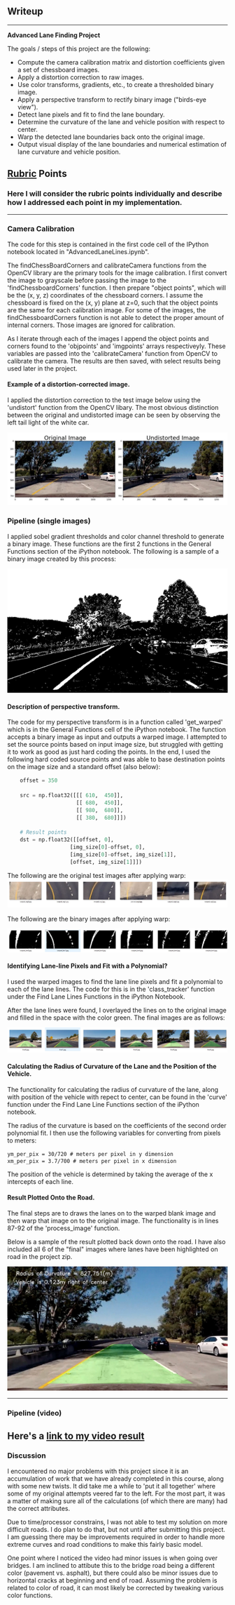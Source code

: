 ## Writeup

---

**Advanced Lane Finding Project**

The goals / steps of this project are the following:

* Compute the camera calibration matrix and distortion coefficients given a set of chessboard images.
* Apply a distortion correction to raw images.
* Use color transforms, gradients, etc., to create a thresholded binary image.
* Apply a perspective transform to rectify binary image ("birds-eye view").
* Detect lane pixels and fit to find the lane boundary.
* Determine the curvature of the lane and vehicle position with respect to center.
* Warp the detected lane boundaries back onto the original image.
* Output visual display of the lane boundaries and numerical estimation of lane curvature and vehicle position.

[//]: # (Image References)

[image1]: undistort.jpg "Undistorted"
[image2]: warped_binary.jpg "Warped Binary Image"
[image3]: binary.jpg "Binary Example"
[image4]: warped_reg.jpg "Warp Original Example"
[image5]: final.jpg "Final Image"
[image6]: final4.jpg "Final Output"
[video1]: output1_tracked.mp4 "Video"

## [Rubric](https://review.udacity.com/#!/rubrics/571/view) Points

### Here I will consider the rubric points individually and describe how I addressed each point in my implementation.  

---


### Camera Calibration

The code for this step is contained in the first code cell of the IPython notebook located in "AdvancedLaneLines.ipynb".  

The findChessBoardCorners and calibrateCamera functions from the OpenCV library are the primary tools for the image calibration. I first convert the image to grayscale before passing the image to the 'findChessboardCorners' function.  I then prepare "object points", which will be the (x, y, z) coordinates of the chessboard corners. I assume the chessboard is fixed on the (x, y) plane at z=0, such that the object points are the same for each calibration image.  For some of the images, the findChessboardCorners function is not able to detect the proper amount of internal corners. Those images are ignored for calibration.  

As I iterate through each of the images I append the object points and corners found to the 'objpoints' and 'imgpoints' arrays respectiveyly. These variables are passed into the 'calibrateCamera' function from OpenCV to calibrate the camera. The results are then saved, with select results being used later in the project.

#### Example of a distortion-corrected image.
I applied the distortion correction to the test image below using the 'undistort' function from the OpenCV libary. The most obvious distinction between the original and undistorted image can be seen by observing the left tail light of the white car. 

![alt text][image1]

### Pipeline (single images)

I applied sobel gradient thresholds and color channel threshold to generate a binary image. These functions are the first 2 functions in the General Functions section of the iPython notebook. The following is a sample of a binary image created by this process:

![alt text][image3]

#### Description of perspective transform.

The code for my perspective transform is in a function called 'get_warped' which is in the General Functions cell of the iPython notebook. The function accepts a binary image as input and outputs a warped image. I attempted to set the source points based on input image size, but struggled with getting it to work as good as just hard coding the points. In the end, I used the following hard coded source points and was able to base destination points on the image size and a standard offset (also below):

```python
    offset = 350

    src = np.float32([[[ 610,  450]], 
                      [[ 680,  450]], 
                      [[ 980,  680]],
                      [[ 380,  680]]])

    # Result points        
    dst = np.float32([[offset, 0], 
                    [img_size[0]-offset, 0], 
                    [img_size[0]-offset, img_size[1]], 
                    [offset, img_size[1]]])  
```
The following are the original test images after applying warp:
![alt text][image4]

The following are the binary images after applying warp:

![alt text][image2]

#### Identifying Lane-line Pixels and Fit with a Polynomial?

I used the warped images to find the lane line pixels and fit a polynomial to each of the lane lines.  The code for this is in the 'class_tracker' function under the Find Lane Lines Functions in the iPython Notebook.

After the lane lines were found, I overlayed the lines on to the original image and filled in the space with the color green. The final images are as follows:

![alt text][image5]

#### Calculating the Radius of Curvature of the Lane and the Position of the Vehicle.

The functionality for calculating the radius of curvature of the lane, along with position of the vehicle with repect to center, can be found in the 'curve' function under the Find Lane Line Functions section of the iPython notebook.  

The radius of the curvature is based on the coefficients of the second order polynomial fit. I then use the following variables for converting from pixels to meters:
    
    
    ym_per_pix = 30/720 # meters per pixel in y dimension
    xm_per_pix = 3.7/700 # meters per pixel in x dimension

The position of the vehicle is determined by taking the average of the x intercepts of each line.

#### Result Plotted Onto the Road.

The final steps are to draws the lanes on to the warped blank image and then warp that image on to the original image. The functionality is in lines 87-92 of the 'process_image' function.

Below is a sample of the result plotted back down onto the road. I have also included all 6 of the "final" images where lanes have been highlighted on road in the project zip.

![alt text][image6]

---

### Pipeline (video)

Here's a [link to my video result][video1]
---

### Discussion

I encountered no major problems with this project since it is an accumulation of work that we have already completed in this course, along with some new twists. It did take me a while to 'put it all together' where some of my original attempts veered far to the left. For the most part, it was a matter of making sure all of the calculations (of which there are many) had the correct attributes.

Due to time/processor constrains, I was not able to test my solution on more difficult roads. I do plan to do that, but not until after submitting this project. I am guessing there may be improvements required in order to handle more extreme curves and road conditions to make this fairly basic model.

One point where I noticed the video had minor issues is when going over bridges. I am inclined to attibute this to the bridge road being a different color (pavement vs. asphalt), but there could also be minor issues due to horizontal cracks at beginning and end of road. Assuming the problem is related to color of road, it can most likely be corrected by tweaking various color functions.
